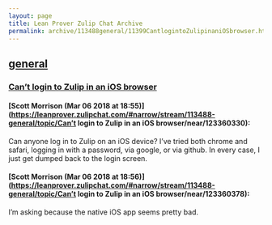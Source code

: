 ```yaml
---
layout: page
title: Lean Prover Zulip Chat Archive 
permalink: archive/113488general/11399CantlogintoZulipinaniOSbrowser.html
---
```


## [general](index.html)
### [Can’t login to Zulip in an iOS browser](11399CantlogintoZulipinaniOSbrowser.html)

#### [Scott Morrison (Mar 06 2018 at 18:55)](https://leanprover.zulipchat.com/#narrow/stream/113488-general/topic/Can’t login to Zulip in an iOS browser/near/123360330):
Can anyone log in to Zulip on an iOS device? I’ve tried both chrome and safari, logging in with a password, via google, or via github. In every case, I just get dumped back to the login screen.

#### [Scott Morrison (Mar 06 2018 at 18:56)](https://leanprover.zulipchat.com/#narrow/stream/113488-general/topic/Can’t login to Zulip in an iOS browser/near/123360378):
I’m asking because the native iOS app seems pretty bad.

